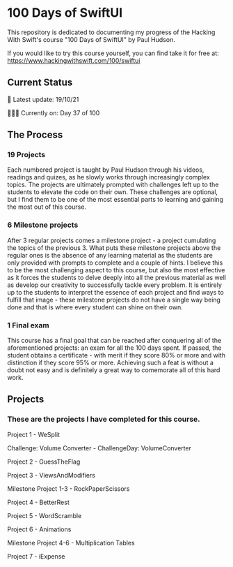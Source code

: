 # 100 Days of SwiftUI
This repository is dedicated to documenting my progress of the Hacking With Swift's course "100 Days of SwiftUI" by Paul Hudson.

If you would like to try this course yourself, you can find take it for free at: https://www.hackingwithswift.com/100/swiftui

## Current Status
🚨 Latest update: 19/10/21

👨🏻‍💻 Currently on: Day 37 of 100

## The Process

### 19 Projects
Each numbered project is taught by Paul Hudson through his videos, readings and quizes, as he slowly works through increasingly complex topics. 
The projects are ultimately prompted with challenges left up to the students to elevate the code on their own. These challenges are optional,
but I find them to be one of the most essential parts to learning and gaining the most out of this course.

### 6 Milestone projects
After 3 regular projects comes a milestone project - a project cumulating the topics of the previous 3. What puts these milestone projects above 
the regular ones is the absence of any learning material as the students are only provided with prompts to complete and a couple of hints.
I believe this to be the most challenging aspect to this course, but also the most effective as it forces the students to delve deeply into
all the previous material as well as develop our creativity to successfully tackle every problem. It is entirely up to the students to interpret
the essence of each project and find ways to fulfill that image - these milestone projects do not have a single way being done and that is where
every student can shine on their own.

### 1 Final exam
This course has a final goal that can be reached after conquering all of the aforementioned projects: an exam for all the 100 days spent. If passed,
the student obtains a certificate - with merit if they score 80% or more and with distinction if they score 95% or more. Achieving such a feat is 
without a doubt not easy and is definitely a great way to comemorate all of this hard work.

## Projects
### These are the projects I have completed for this course.
Project 1 - WeSplit

Challenge: Volume Converter - ChallengeDay: VolumeConverter

Project 2 - GuessTheFlag

Project 3 - ViewsAndModifiers

Milestone Project 1-3 - RockPaperScissors

Project 4 - BetterRest

Project 5 - WordScramble

Project 6 - Animations

Milestone Project 4-6 - Multiplication Tables

Project 7 - iExpense
